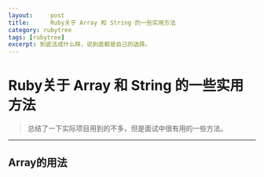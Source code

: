 ```yaml
---
layout:     post
title:      Ruby关于 Array 和 String 的一些实用方法
category: rubytree
tags: [rubytree]
excerpt: 到底活成什么样，说到底都是自己的选择。
---
```



Ruby关于 Array 和 String 的一些实用方法
=======

> 总结了一下实际项目用到的不多，但是面试中很有用的一些方法。

--------------------------------------------------------------------------------

Array的用法
----------

